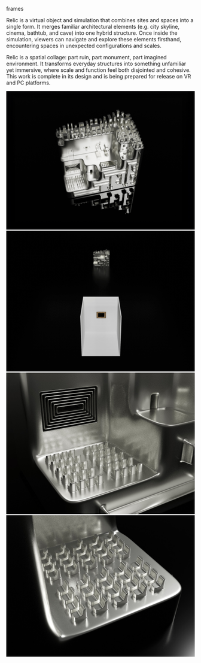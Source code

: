 frames

Relic is a virtual object and simulation that combines sites and spaces into a single form. It merges familiar architectural elements (e.g. city skyline, cinema, bathtub, and cave) into one hybrid structure. Once inside the simulation, viewers can navigate and explore these elements firsthand, encountering spaces in unexpected configurations and scales.

Relic is a spatial collage: part ruin, part monument, part imagined environment. It transforms everyday structures into something unfamiliar yet immersive, where scale and function feel both disjointed and cohesive. This work is complete in its design and is being prepared for release on VR and PC platforms.

![relic](../../images/digitalmedia/relic/relic.jpg)
![distance](../../images/digitalmedia/relic/distance.jpg)
![cinema](../../images/digitalmedia/relic/cinema.jpg)
![seats](../../images/digitalmedia/relic/seats.jpg)

